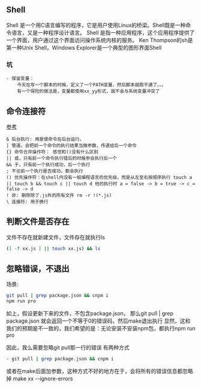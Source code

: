 ## Shell
Shell 是一个用C语言编写的程序，它是用户使用Linux的桥梁。Shell既是一种命令语言，又是一种程序设计语言。
Shell 是指一种应用程序，这个应用程序提供了一个界面，用户通过这个界面访问操作系统内核的服务。
Ken Thompson的sh是第一种Unix Shell，Windows Explorer是一个典型的图形界面Shell

### 坑
    - 保留变量：
        今天在写一个脚本的时候，定义了一个PATH变量，然后脚本就跑不通了。。。
        有一个保险的做法是，变量都使用xx_yy形式，就不会与系统变量冲突了

## 命令连接符
[参考](https://linux.cn/article-2469-1.html)
```
& 后台执行: 用是使命令在后台运行。
| 管道，会把前一个命令的执行结果当做参数，传递给后一个命令
{} 命令合并操作符： 感觉和()没有什么区别
|| 或，只有前一个命令执行错后的时候参会执行后一个
&& 于，只有前一个执行成功，后一个执行
; 不论前一个执行是否成功，都会执行
() 优先操作符：在shell内没有一般编程语言的优先级，而是从左至右按顺序执行 touch a || touch b && touch c || touch d 他的执行时 a = false -> b = true -> c = false -> d
! 非: 删除除了.js外的所有文件 rm -r !(*.js)
\ 连接符: 用于换行
```

## 判断文件是否存在
文件不存在就新建文件，文件存在就执行ls
```bash
([ -f xx.js ] || touch xx.js) && ls
```

## 忽略错误，不退出
场景:
```bash
git pull | grep package.json && cnpm i
npm run pro
```
如上，假设更新下来的文件，不包含package.json，
那么git pull | grep package.json 就会返回一个不等于0的错误码，然后make退出执行
显然，这和我们的预期是不一致的，我们希望的是：无论安装不安装npm包，都执行npm run pro

因此，我么需要忽略git pull那一行的错误
有两种方式
```bash
- git pull | grep package.json && cnpm i
```
或者在make后面加参数，这种方式不好的地方在于，会将所有的错误信息都忽略掉
make xx --ignore-errors
